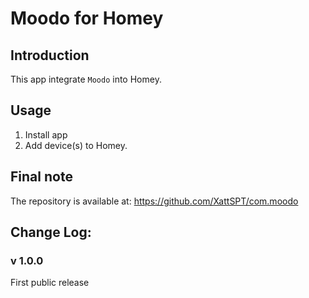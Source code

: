 # Moodo for Homey

## Introduction
This app integrate `Moodo` into Homey.


## Usage ##
1. Install app
2. Add device(s) to Homey.

  
## Final note ##
The repository is available at: https://github.com/XattSPT/com.moodo


## Change Log:

### v 1.0.0
First public release
